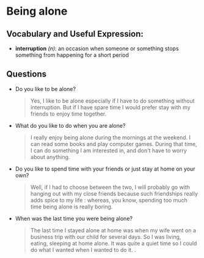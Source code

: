 # Being alone
## Vocabulary and Useful Expression: 
* **interruption** *(n)*: an occasion when someone or something stops something from happening for a short period
## Questions
* Do you like to be alone? 
  > Yes, I like to be alone especially if I have to do something without interruption. But if I have spare time I would prefer stay with my friends to enjoy time together.
* What do you like to do when you are alone? 
  > I really enjoy being alone during the mornings at the weekend. I can read some books and play computer games. During that time, I can do something I am interested in, and don't have to worry about anything.
* Do you like to spend time with your friends or just stay at home on your own?
  > Well, if I had to choose between the two, I will probably go with hanging out with my close friends because such friendships really adds spice to my life : whereas, you know, spending too much time being alone is really boring.
* When was the last time you were being alone?
  > The last time I stayed alone at home was when my wife went on a business trip with our child for several days. So I was living, eating, sleeping at home alone. It was quite a quiet time so I could do what I wanted when I wanted to do it. .
